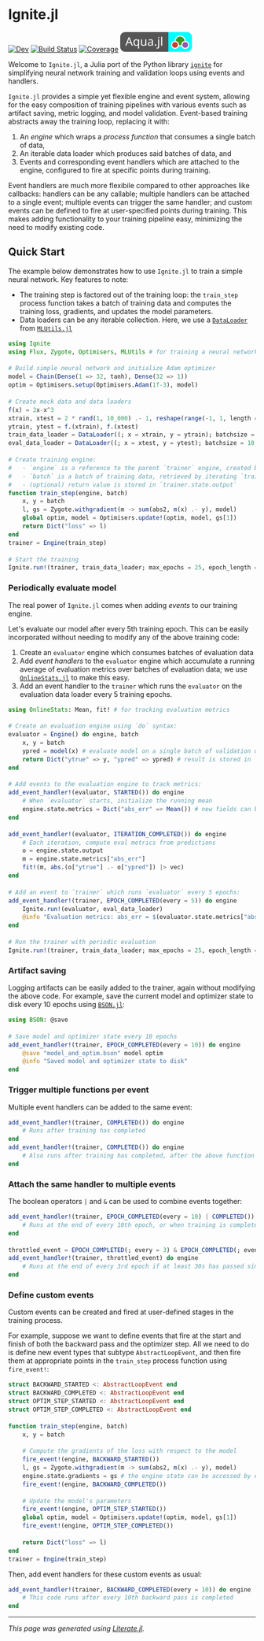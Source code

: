 # Ignite.jl

[![Dev](https://img.shields.io/badge/docs-dev-blue.svg)](https://jondeuce.github.io/Ignite.jl/dev/)
[![Build Status](https://github.com/jondeuce/Ignite.jl/actions/workflows/CI.yml/badge.svg?branch=master)](https://github.com/jondeuce/Ignite.jl/actions/workflows/CI.yml?query=branch%3Amaster)
[![Coverage](https://codecov.io/gh/jondeuce/Ignite.jl/branch/master/graph/badge.svg)](https://codecov.io/gh/jondeuce/Ignite.jl)
[![Aqua QA](https://raw.githubusercontent.com/JuliaTesting/Aqua.jl/master/badge.svg)](https://github.com/JuliaTesting/Aqua.jl)

Welcome to `Ignite.jl`, a Julia port of the Python library [`ignite`](https://github.com/pytorch/ignite) for simplifying neural network training and validation loops using events and handlers.

`Ignite.jl` provides a simple yet flexible engine and event system, allowing for the easy composition of training pipelines with various events such as artifact saving, metric logging, and model validation. Event-based training abstracts away the training loop, replacing it with:
1. An *engine* which wraps a *process function* that consumes a single batch of data,
2. An iterable data loader which produces said batches of data, and
3. Events and corresponding event handlers which are attached to the engine, configured to fire at specific points during training.

Event handlers are much more flexibile compared to other approaches like callbacks: handlers can be any callable; multiple handlers can be attached to a single event; multiple events can trigger the same handler; and custom events can be defined to fire at user-specified points during training. This makes adding functionality to your training pipeline easy, minimizing the need to modify existing code.

## Quick Start

The example below demonstrates how to use `Ignite.jl` to train a simple neural network. Key features to note:
* The training step is factored out of the training loop: the `train_step` process function takes a batch of training data and computes the training loss, gradients, and updates the model parameters.
* Data loaders can be any iterable collection. Here, we use a [`DataLoader`](https://juliaml.github.io/MLUtils.jl/stable/api/#MLUtils.DataLoader) from [`MLUtils.jl`](https://github.com/JuliaML/MLUtils.jl)

````julia
using Ignite
using Flux, Zygote, Optimisers, MLUtils # for training a neural network

# Build simple neural network and initialize Adam optimizer
model = Chain(Dense(1 => 32, tanh), Dense(32 => 1))
optim = Optimisers.setup(Optimisers.Adam(1f-3), model)

# Create mock data and data loaders
f(x) = 2x-x^3
xtrain, xtest = 2 * rand(1, 10_000) .- 1, reshape(range(-1, 1, length = 100), 1, :)
ytrain, ytest = f.(xtrain), f.(xtest)
train_data_loader = DataLoader((; x = xtrain, y = ytrain); batchsize = 64, shuffle = true, partial = false)
eval_data_loader = DataLoader((; x = xtest, y = ytest); batchsize = 10, shuffle = false)

# Create training engine:
#   - `engine` is a reference to the parent `trainer` engine, created below
#   - `batch` is a batch of training data, retrieved by iterating `train_data_loader`
#   - (optional) return value is stored in `trainer.state.output`
function train_step(engine, batch)
    x, y = batch
    l, gs = Zygote.withgradient(m -> sum(abs2, m(x) .- y), model)
    global optim, model = Optimisers.update!(optim, model, gs[1])
    return Dict("loss" => l)
end
trainer = Engine(train_step)

# Start the training
Ignite.run!(trainer, train_data_loader; max_epochs = 25, epoch_length = 100)
````

### Periodically evaluate model

The real power of `Ignite.jl` comes when adding *events* to our training engine.

Let's evaluate our model after every 5th training epoch. This can be easily incorporated without needing to modify any of the above training code:
1. Create an `evaluator` engine which consumes batches of evaluation data
2. Add *event handlers* to the `evaluator` engine which accumulate a running average of evaluation metrics over batches of evaluation data; we use [`OnlineStats.jl`](https://github.com/joshday/OnlineStats.jl) to make this easy.
3. Add an event handler to the `trainer` which runs the `evaluator` on the evaluation data loader every 5 training epochs.

````julia
using OnlineStats: Mean, fit! # for tracking evaluation metrics

# Create an evaluation engine using `do` syntax:
evaluator = Engine() do engine, batch
    x, y = batch
    ypred = model(x) # evaluate model on a single batch of validation data
    return Dict("ytrue" => y, "ypred" => ypred) # result is stored in `evaluator.state.output`
end

# Add events to the evaluation engine to track metrics:
add_event_handler!(evaluator, STARTED()) do engine
    # When `evaluator` starts, initialize the running mean
    engine.state.metrics = Dict("abs_err" => Mean()) # new fields can be added to `engine.state` dynamically
end

add_event_handler!(evaluator, ITERATION_COMPLETED()) do engine
    # Each iteration, compute eval metrics from predictions
    o = engine.state.output
    m = engine.state.metrics["abs_err"]
    fit!(m, abs.(o["ytrue"] .- o["ypred"]) |> vec)
end

# Add an event to `trainer` which runs `evaluator` every 5 epochs:
add_event_handler!(trainer, EPOCH_COMPLETED(every = 5)) do engine
    Ignite.run!(evaluator, eval_data_loader)
    @info "Evaluation metrics: abs_err = $(evaluator.state.metrics["abs_err"])"
end

# Run the trainer with periodic evaluation
Ignite.run!(trainer, train_data_loader; max_epochs = 25, epoch_length = 100)
````

### Artifact saving

Logging artifacts can be easily added to the trainer, again without modifying the above code. For example, save the current model and optimizer state to disk every 10 epochs using [`BSON.jl`](https://github.com/JuliaIO/BSON.jl):

````julia
using BSON: @save

# Save model and optimizer state every 10 epochs
add_event_handler!(trainer, EPOCH_COMPLETED(every = 10)) do engine
    @save "model_and_optim.bson" model optim
    @info "Saved model and optimizer state to disk"
end
````

### Trigger multiple functions per event

Multiple event handlers can be added to the same event:

````julia
add_event_handler!(trainer, COMPLETED()) do engine
    # Runs after training has completed
end
add_event_handler!(trainer, COMPLETED()) do engine
    # Also runs after training has completed, after the above function runs
end
````

### Attach the same handler to multiple events

The boolean operators `|` and `&` can be used to combine events together:

````julia
add_event_handler!(trainer, EPOCH_COMPLETED(every = 10) | COMPLETED()) do engine
    # Runs at the end of every 10th epoch, or when training is completed
end

throttled_event = EPOCH_COMPLETED(; every = 3) & EPOCH_COMPLETED(; event_filter = throttle_filter(30.0))
add_event_handler!(trainer, throttled_event) do engine
    # Runs at the end of every 3rd epoch if at least 30s has passed since the last firing
end
````

### Define custom events

Custom events can be created and fired at user-defined stages in the training process.

For example, suppose we want to define events that fire at the start and finish of both the backward pass and the optimizer step. All we need to do is define new event types that subtype `AbstractLoopEvent`, and then fire them at appropriate points in the `train_step` process function using `fire_event!`:

````julia
struct BACKWARD_STARTED <: AbstractLoopEvent end
struct BACKWARD_COMPLETED <: AbstractLoopEvent end
struct OPTIM_STEP_STARTED <: AbstractLoopEvent end
struct OPTIM_STEP_COMPLETED <: AbstractLoopEvent end

function train_step(engine, batch)
    x, y = batch

    # Compute the gradients of the loss with respect to the model
    fire_event!(engine, BACKWARD_STARTED())
    l, gs = Zygote.withgradient(m -> sum(abs2, m(x) .- y), model)
    engine.state.gradients = gs # the engine state can be accessed by event handlers
    fire_event!(engine, BACKWARD_COMPLETED())

    # Update the model's parameters
    fire_event!(engine, OPTIM_STEP_STARTED())
    global optim, model = Optimisers.update!(optim, model, gs[1])
    fire_event!(engine, OPTIM_STEP_COMPLETED())

    return Dict("loss" => l)
end
trainer = Engine(train_step)
````

Then, add event handlers for these custom events as usual:

````julia
add_event_handler!(trainer, BACKWARD_COMPLETED(every = 10)) do engine
    # This code runs after every 10th backward pass is completed
end
````

---

*This page was generated using [Literate.jl](https://github.com/fredrikekre/Literate.jl).*

